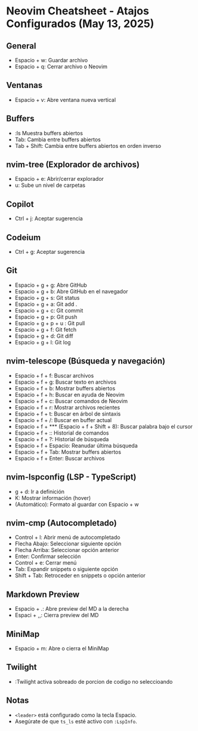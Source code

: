 # Neovim Cheatsheet - Atajos Configurados (May 13, 2025)

## General
- Espacio + w: Guardar archivo
- Espacio + q: Cerrar archivo o Neovim

## Ventanas
- Espacio + v: Abre ventana nueva vertical

## Buffers
- :ls Muestra buffers abiertos
- Tab: Cambia entre buffers abiertos
- Tab + Shift: Cambia entre buffers abiertos en orden inverso

## nvim-tree (Explorador de archivos)
- Espacio + e: Abrir/cerrar explorador
- u: Sube un nivel de carpetas

## Copilot
- Ctrl + j: Aceptar sugerencia

## Codeium
- Ctrl + g: Aceptar sugerencia

## Git
- Espacio + g + g: Abre GitHub
- Espacio + g + b: Abre GitHub en el navegador
- Espacio + g + s: Git status
- Espacio + g + a: Git add .
- Espacio + g + c: Git commit
- Espacio + g + p: Git push
- Espacio + g + p + u : Git pull
- Espacio + g + f: Git fetch
- Espacio + g + d: Git diff
- Espacio + g + l: Git log


## nvim-telescope (Búsqueda y navegación)
- Espacio + f + f: Buscar archivos
- Espacio + f + g: Buscar texto en archivos
- Espacio + f + b: Mostrar buffers abiertos
- Espacio + f + h: Buscar en ayuda de Neovim
- Espacio + f + c: Buscar comandos de Neovim
- Espacio + f + r: Mostrar archivos recientes
- Espacio + f + t: Buscar en árbol de sintaxis
- Espacio + f + /: Buscar en buffer actual
- Espacio + f + *** (Espacio + f + Shift + 8): Buscar palabra bajo el cursor
- Espacio + f + :: Historial de comandos
- Espacio + f + ?: Historial de búsqueda
- Espacio + f + Espacio: Reanudar última búsqueda
- Espacio + f + Tab: Mostrar buffers abiertos
- Espacio + f + Enter: Buscar archivos

## nvim-lspconfig (LSP - TypeScript)
- g + d: Ir a definición
- K: Mostrar información (hover)
- (Automático): Formato al guardar con Espacio + w

## nvim-cmp (Autocompletado)
- Control + l: Abrir menú de autocompletado
- Flecha Abajo: Seleccionar siguiente opción
- Flecha Arriba: Seleccionar opción anterior
- Enter: Confirmar selección
- Control + e: Cerrar menú
- Tab: Expandir snippets o siguiente opción
- Shift + Tab: Retroceder en snippets o opción anterior

## Markdown Preview
- Espacio + .: Abre preview del MD a la derecha
- Espaci + ,,: Cierra preview del MD

## MiniMap
- Espacio + m: Abre o cierra el MiniMap

## Twilight
- :Twilight activa sobreado de porcion de codigo no seleccioando

## Notas
- `<leader>` está configurado como la tecla Espacio.
- Asegúrate de que `ts_ls` esté activo con `:LspInfo`.
